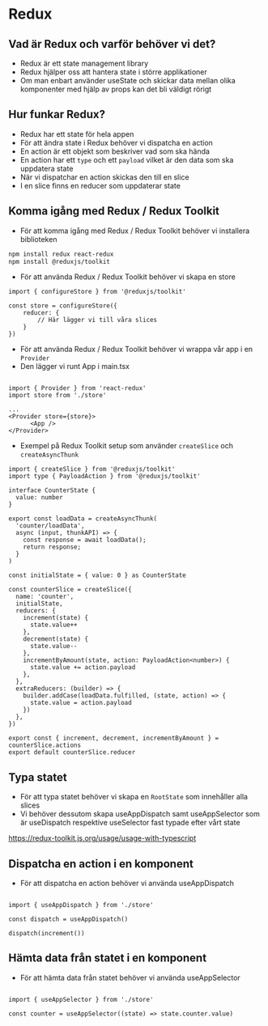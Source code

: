 # Redux

## Vad är Redux och varför behöver vi det?

- Redux är ett state management library
- Redux hjälper oss att hantera state i större applikationer
- Om man enbart använder useState och skickar data mellan olika komponenter med hjälp av props kan det bli väldigt rörigt


## Hur funkar Redux?

- Redux har ett state för hela appen
- För att ändra state i Redux behöver vi dispatcha en action
- En action är ett objekt som beskriver vad som ska hända
- En action har ett `type` och ett `payload` vilket är den data som ska uppdatera state
- När vi dispatchar en action skickas den till en slice
- I en slice finns en reducer som uppdaterar state

## Komma igång med Redux / Redux Toolkit

- För att komma igång med Redux / Redux Toolkit behöver vi installera biblioteken

```bash
npm install redux react-redux
npm install @reduxjs/toolkit
```

- För att använda Redux / Redux Toolkit behöver vi skapa en store

```tsx
import { configureStore } from '@reduxjs/toolkit'

const store = configureStore({
    reducer: {
        // Här lägger vi till våra slices
    }
})
```

- För att använda Redux / Redux Toolkit behöver vi wrappa vår app i en `Provider`
- Den lägger vi runt App i main.tsx

```tsx

import { Provider } from 'react-redux'
import store from './store'

...
<Provider store={store}>
      <App />
</Provider>
```

- Exempel på Redux Toolkit setup som använder `createSlice` och `createAsyncThunk`

```tsx
import { createSlice } from '@reduxjs/toolkit'
import type { PayloadAction } from '@reduxjs/toolkit'

interface CounterState {
  value: number
}

export const loadData = createAsyncThunk(
  'counter/loadData',
  async (input, thunkAPI) => {
    const response = await loadData();
    return response;
  }
)

const initialState = { value: 0 } as CounterState

const counterSlice = createSlice({
  name: 'counter',
  initialState,
  reducers: {
    increment(state) {
      state.value++
    },
    decrement(state) {
      state.value--
    },
    incrementByAmount(state, action: PayloadAction<number>) {
      state.value += action.payload
    },
  },
  extraReducers: (builder) => {
    builder.addCase(loadData.fulfilled, (state, action) => {
      state.value = action.payload
    })
  },
})

export const { increment, decrement, incrementByAmount } = counterSlice.actions
export default counterSlice.reducer
```

## Typa statet

- För att typa statet behöver vi skapa en `RootState` som innehåller alla slices
- Vi behöver dessutom skapa useAppDispatch samt useAppSelector som är useDispatch respektive useSelector fast typade efter vårt state

https://redux-toolkit.js.org/usage/usage-with-typescript

## Dispatcha en action i en komponent

- För att dispatcha en action behöver vi använda useAppDispatch

```tsx

import { useAppDispatch } from './store'

const dispatch = useAppDispatch()

dispatch(increment())
```

## Hämta data från statet i en komponent

- För att hämta data från statet behöver vi använda useAppSelector

```tsx

import { useAppSelector } from './store'

const counter = useAppSelector((state) => state.counter.value)
```

